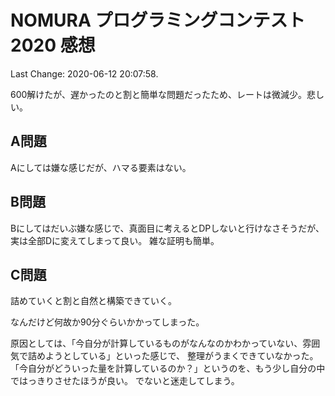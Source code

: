 # NOMURA プログラミングコンテスト2020 感想

Last Change: 2020-06-12 20:07:58.

600解けたが、遅かったのと割と簡単な問題だったため、レートは微減少。悲しい。

## A問題

Aにしては嫌な感じだが、ハマる要素はない。

## B問題

Bにしてはだいぶ嫌な感じで、真面目に考えるとDPしないと行けなさそうだが、
実は全部Dに変えてしまって良い。
雑な証明も簡単。

## C問題

詰めていくと割と自然と構築できていく。

なんだけど何故か90分ぐらいかかってしまった。

原因としては、「今自分が計算しているものがなんなのかわかっていない、雰囲気で詰めようとしている」といった感じで、
整理がうまくできていなかった。
「今自分がどういった量を計算しているのか？」というのを、もう少し自分の中ではっきりさせたほうが良い。
でないと迷走してしまう。

